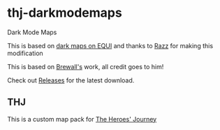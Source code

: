 # thj-darkmodemaps
Dark Mode Maps

This is based on [dark maps on EQUI](https://www.eqinterface.com/downloads/fileinfo.php?id=6855) and thanks to [Razz](<https://www.eqinterface.com/list.php?skinnerid=40155>) for making this modification

This is based on [Brewall's](<https://www.eqmaps.info/>) work, all credit goes to him!


Check out [Releases](https://github.com/xackery/eq-darkmodemaps/releases) for the latest download.


## THJ

This is a custom map pack for [The Heroes' Journey](https://heroesjourneyemu.com/)
